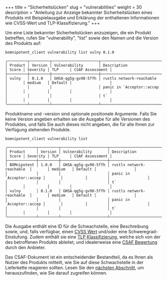 +++
title = "Sicherheitslücken"
slug = "vulnerabilities"
weight = 30
description = "Anleitung zur Anzeige bekannter Sicherheitslücken eines Produkts mit Beispielausgabe und Erklärung der enthaltenen Informationen wie CVSS-Wert und TLP-Klassifizierung."
+++

Um eine Liste bekannter Sicherheitslücken anzuzeigen, die ein Produkt betreffen, rufen Sie "vulnerability", "list" sowie den Namen und die Version des Produkts auf:

```
bomnipotent_client vulnerability list vulny 0.1.0
```

``` {wrap="false" title="output"}
╭─────────┬─────────┬─────────────────────┬───────────────────────────┬───────┬──────────┬─────────┬─────────────────╮
│ Product │ Version │ Vulnerability       │ Description               │ Score │ Severity │ TLP     │ CSAF Assessment │
├─────────┼─────────┼─────────────────────┼───────────────────────────┼───────┼──────────┼─────────┼─────────────────┤
│ vulny   │ 0.1.0   │ GHSA-qg5g-gv98-5ffh │ rustls network-reachable  │       │ medium   │ Default │                 │
│         │         │                     │ panic in `Acceptor::accep │       │          │         │                 │
│         │         │                     │ t`                        │       │          │         │                 │
╰─────────┴─────────┴─────────────────────┴───────────────────────────┴───────┴──────────┴─────────┴─────────────────╯
```

Produktname und -version sind optionale positionale Argumente. Falls Sie keine Version angeben erhalten sie die Ausgabe für alle Versionen des Produktes, und falls Sie auch dieses nicht angeben, die für alle Ihnen zur Verfügung stehenden Produkte.


```
bomnipotent_client vulnerability list
```

``` {wrap="false" title="output"}
╭─────────────┬─────────┬─────────────────────┬───────────────────────────┬───────┬──────────┬─────────┬─────────────────╮
│ Product     │ Version │ Vulnerability       │ Description               │ Score │ Severity │ TLP     │ CSAF Assessment │
├─────────────┼─────────┼─────────────────────┼───────────────────────────┼───────┼──────────┼─────────┼─────────────────┤
│ BOMnipotent │ 1.0.0   │ GHSA-qg5g-gv98-5ffh │ rustls network-reachable  │       │ medium   │ Default │                 │
│             │         │                     │ panic in `Acceptor::accep │       │          │         │                 │
│             │         │                     │ t`                        │       │          │         │                 │
│ vulny       │ 0.1.0   │ GHSA-qg5g-gv98-5ffh │ rustls network-reachable  │       │ medium   │ Default │                 │
│             │         │                     │ panic in `Acceptor::accep │       │          │         │                 │
│             │         │                     │ t`                        │       │          │         │                 │
╰─────────────┴─────────┴─────────────────────┴───────────────────────────┴───────┴──────────┴─────────┴─────────────────╯
```

Die Ausgabe enthält eine ID für die Schwachstelle, eine Beschreibung sowie, und, falls verfügbar, einen  [CVSS Wert](https://www.first.org/cvss/) und/oder eine Schweregrad-Einstufung. Zudem enthält sie eine [TLP Klassifizierung](https://www.first.org/tlp/), welche sich von der des betroffenen Produkts ableitet, und idealerweise eine [CSAF Bewertung](https://www.csaf.io/) durch den Anbieter.

Das CSAF-Dokument ist ein entscheidender Bestandteil, da es Ihnen als Nutzer des Produkts mitteilt, wie Sie auf diese Schwachstelle in der Lieferkette reagieren sollten. Lesen Sie den [nächsten Abschnitt](/de/client/consumer/csaf-docs/), um herauszufinden, wie Sie darauf zugreifen können.
